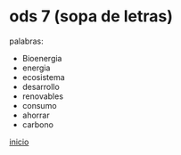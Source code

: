 # ods 7 (sopa de letras)

palabras:
- Bioenergia 
- energia 
- ecosistema
- desarrollo
- renovables
- consumo
- ahorrar
- carbono

[inicio](README.md)
